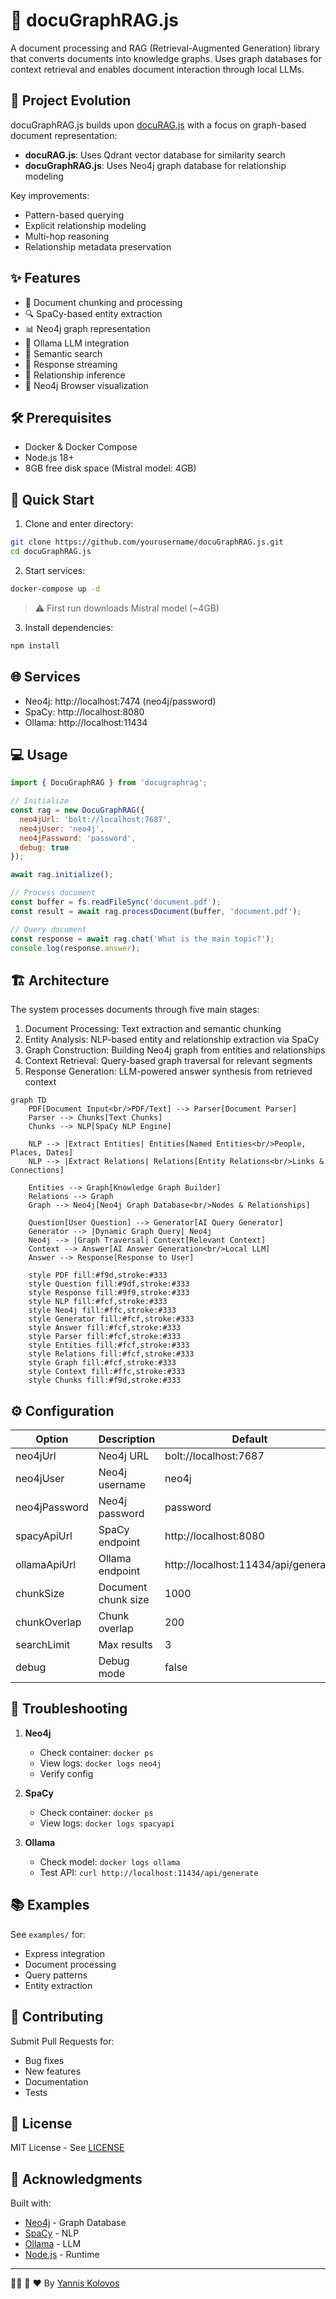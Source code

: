 # 🚀 docuGraphRAG.js

A document processing and RAG (Retrieval-Augmented Generation) library that converts documents into knowledge graphs. Uses graph databases for context retrieval and enables document interaction through local LLMs.

## 📖 Project Evolution

docuGraphRAG.js builds upon [docuRAG.js](https://github.com/msroot/docuRAG.js/) with a focus on graph-based document representation:

- **docuRAG.js**: Uses Qdrant vector database for similarity search
- **docuGraphRAG.js**: Uses Neo4j graph database for relationship modeling

Key improvements:
- Pattern-based querying
- Explicit relationship modeling
- Multi-hop reasoning
- Relationship metadata preservation

## ✨ Features

- 📄 Document chunking and processing
- 🔍 SpaCy-based entity extraction
- 📊 Neo4j graph representation
- 🤖 Ollama LLM integration
- 🎯 Semantic search
- 📡 Response streaming
- 🔄 Relationship inference
- 🎨 Neo4j Browser visualization

## 🛠️ Prerequisites

- Docker & Docker Compose
- Node.js 18+
- 8GB free disk space (Mistral model: 4GB)

## 🚀 Quick Start

1. Clone and enter directory:
```bash
git clone https://github.com/yourusername/docuGraphRAG.js.git
cd docuGraphRAG.js
```

2. Start services:
```bash
docker-compose up -d
```
> ⚠️ First run downloads Mistral model (~4GB)

3. Install dependencies:
```bash
npm install
```

## 🌐 Services

- Neo4j: http://localhost:7474 (neo4j/password)
- SpaCy: http://localhost:8080
- Ollama: http://localhost:11434

## 💻 Usage

```javascript
import { DocuGraphRAG } from 'docugraphrag';

// Initialize
const rag = new DocuGraphRAG({
  neo4jUrl: 'bolt://localhost:7687',
  neo4jUser: 'neo4j',
  neo4jPassword: 'password',
  debug: true
});

await rag.initialize();

// Process document
const buffer = fs.readFileSync('document.pdf');
const result = await rag.processDocument(buffer, 'document.pdf');

// Query document
const response = await rag.chat('What is the main topic?');
console.log(response.answer);
```

## 🏗️ Architecture

The system processes documents through five main stages:

1. Document Processing: Text extraction and semantic chunking
2. Entity Analysis: NLP-based entity and relationship extraction via SpaCy
3. Graph Construction: Building Neo4j graph from entities and relationships
4. Context Retrieval: Query-based graph traversal for relevant segments
5. Response Generation: LLM-powered answer synthesis from retrieved context

```mermaid
graph TD
    PDF[Document Input<br/>PDF/Text] --> Parser[Document Parser]
    Parser --> Chunks[Text Chunks]
    Chunks --> NLP[SpaCy NLP Engine]
    
    NLP --> |Extract Entities| Entities[Named Entities<br/>People, Places, Dates]
    NLP --> |Extract Relations| Relations[Entity Relations<br/>Links & Connections]
    
    Entities --> Graph[Knowledge Graph Builder]
    Relations --> Graph
    Graph --> Neo4j[Neo4j Graph Database<br/>Nodes & Relationships]
    
    Question[User Question] --> Generator[AI Query Generator]
    Generator --> |Dynamic Graph Query| Neo4j
    Neo4j --> |Graph Traversal| Context[Relevant Context]
    Context --> Answer[AI Answer Generation<br/>Local LLM]
    Answer --> Response[Response to User]

    style PDF fill:#f9d,stroke:#333
    style Question fill:#9df,stroke:#333
    style Response fill:#9f9,stroke:#333
    style NLP fill:#fcf,stroke:#333
    style Neo4j fill:#ffc,stroke:#333
    style Generator fill:#fcf,stroke:#333
    style Answer fill:#fcf,stroke:#333
    style Parser fill:#fcf,stroke:#333
    style Entities fill:#fcf,stroke:#333
    style Relations fill:#fcf,stroke:#333
    style Graph fill:#fcf,stroke:#333
    style Context fill:#ffc,stroke:#333
    style Chunks fill:#f9d,stroke:#333
```

## ⚙️ Configuration

| Option | Description | Default |
|--------|-------------|---------|
| neo4jUrl | Neo4j URL | bolt://localhost:7687 |
| neo4jUser | Neo4j username | neo4j |
| neo4jPassword | Neo4j password | password |
| spacyApiUrl | SpaCy endpoint | http://localhost:8080 |
| ollamaApiUrl | Ollama endpoint | http://localhost:11434/api/generate |
| chunkSize | Document chunk size | 1000 |
| chunkOverlap | Chunk overlap | 200 |
| searchLimit | Max results | 3 |
| debug | Debug mode | false |

## 🔧 Troubleshooting

1. **Neo4j**
   - Check container: `docker ps`
   - View logs: `docker logs neo4j`
   - Verify config

2. **SpaCy**
   - Check container: `docker ps`
   - View logs: `docker logs spacyapi`

3. **Ollama**
   - Check model: `docker logs ollama`
   - Test API: `curl http://localhost:11434/api/generate`

## 📚 Examples

See `examples/` for:
- Express integration
- Document processing
- Query patterns
- Entity extraction

## 🤝 Contributing

Submit Pull Requests for:
- Bug fixes
- New features
- Documentation
- Tests

## 📝 License

MIT License - See [LICENSE](LICENSE)

## 🙏 Acknowledgments

Built with:
- [Neo4j](https://neo4j.com/) - Graph Database
- [SpaCy](https://spacy.io/) - NLP
- [Ollama](https://ollama.ai/) - LLM
- [Node.js](https://nodejs.org/) - Runtime

---
👨‍💻 🚀 ❤️ By [Yannis Kolovos](http://msroot.me)